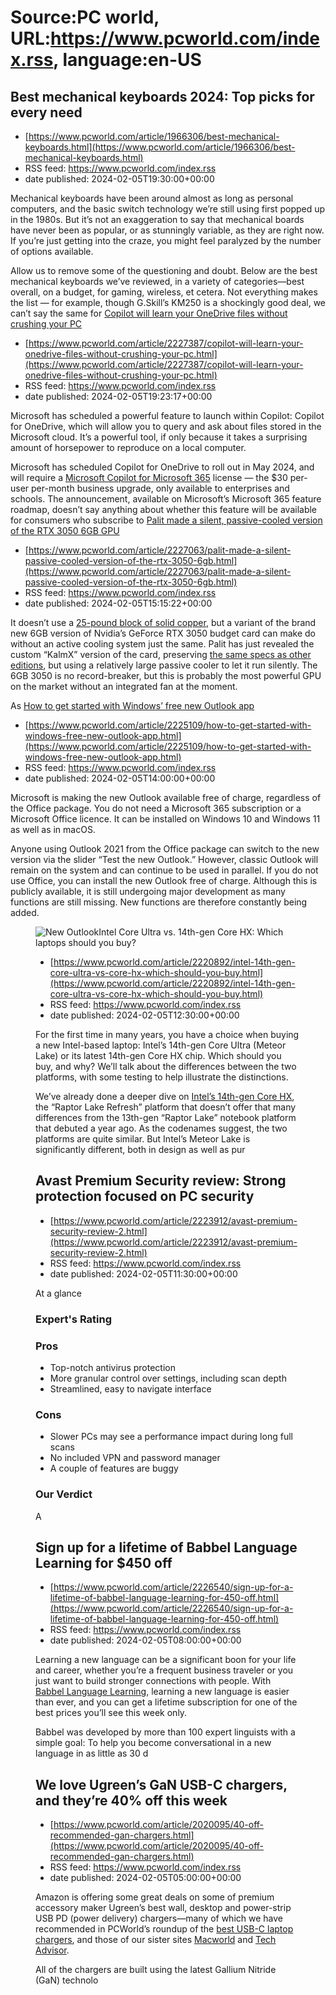 # Source:PC world, URL:https://www.pcworld.com/index.rss, language:en-US

## Best mechanical keyboards 2024: Top picks for every need
 - [https://www.pcworld.com/article/1966306/best-mechanical-keyboards.html](https://www.pcworld.com/article/1966306/best-mechanical-keyboards.html)
 - RSS feed: https://www.pcworld.com/index.rss
 - date published: 2024-02-05T19:30:00+00:00

<div id="link_wrapped_content">
<section class="wp-block-bigbite-multi-title"><div class="container"></div></section>



<p>Mechanical keyboards have been around almost as long as personal computers, and the basic switch technology we&rsquo;re still using first popped up in the 1980s. But it&rsquo;s not an exaggeration to say that mechanical boards have never been as popular, or as stunningly variable, as they are right now. If you&rsquo;re just getting into the craze, you might feel paralyzed by the number of options available.</p>



<p>Allow us to remove some of the questioning and doubt. Below are the best mechanical keyboards we&rsquo;ve reviewed, in a variety of categories&mdash;best overall, on a budget, for gaming, wireless, et cetera. Not everything makes the list &mdash; for example, though G.Skill&rsquo;s KM250 is a shockingly good deal, we can&rsquo;t say the same for <a href="https://www.pcworld.com/article/2075430/g-skill-km360-keyboard-review.html" rel="norefer

## Copilot will learn your OneDrive files without crushing your PC
 - [https://www.pcworld.com/article/2227387/copilot-will-learn-your-onedrive-files-without-crushing-your-pc.html](https://www.pcworld.com/article/2227387/copilot-will-learn-your-onedrive-files-without-crushing-your-pc.html)
 - RSS feed: https://www.pcworld.com/index.rss
 - date published: 2024-02-05T19:23:17+00:00

<div id="link_wrapped_content">
<section class="wp-block-bigbite-multi-title"><div class="container"></div></section>



<p>Microsoft has scheduled a powerful feature to launch within Copilot: Copilot for OneDrive, which will allow you to query and ask about files stored in the Microsoft cloud. It&rsquo;s a powerful tool, if only because it takes a surprising amount of horsepower to reproduce on a local computer.</p>



<p>Microsoft has scheduled Copilot for OneDrive to roll out in May 2024, and will require a <a href="https://www.pcworld.com/article/1997371/microsofts-price-for-its-business-ai-is-insane.html">Microsoft Copilot for Microsoft 365</a> license &mdash; the $30 per-user per-month business upgrade, only available to enterprises and schools. The announcement, available on Microsoft&rsquo;s Microsoft 365 feature roadmap, doesn&rsquo;t say anything about whether this feature will be available for consumers who subscribe to <a href="https://www.pcworld.com/article/2200

## Palit made a silent, passive-cooled version of the RTX 3050 6GB GPU
 - [https://www.pcworld.com/article/2227063/palit-made-a-silent-passive-cooled-version-of-the-rtx-3050-6gb.html](https://www.pcworld.com/article/2227063/palit-made-a-silent-passive-cooled-version-of-the-rtx-3050-6gb.html)
 - RSS feed: https://www.pcworld.com/index.rss
 - date published: 2024-02-05T15:15:22+00:00

<div id="link_wrapped_content">
<section class="wp-block-bigbite-multi-title"><div class="container"></div></section>



<p>It doesn&rsquo;t use a <a href="https://www.pcworld.com/article/2217897/no-fans-no-problem-rtx-3080-passive-cooler-is-a-massive-copper-block.html">25-pound block of solid copper</a>, but a variant of the brand new 6GB version of Nvidia&rsquo;s GeForce RTX 3050 budget card can make do without an active cooling system just the same. Palit has just revealed the custom &ldquo;KalmX&rdquo; version of the card, preserving <a href="https://www.pcworld.com/article/2225893/at-169-the-6gb-rtx-3050-might-be-the-new-budget-gpu-king.html">the same specs as other editions</a>, but using a relatively large passive cooler to let it run silently. The 6GB 3050 is no record-breaker, but this is probably the most powerful GPU on the market without an integrated fan at the moment. </p>



<p>As <a href="https://go.redirectingat.com/?id=111346X1569483&amp;url=https://videocar

## How to get started with Windows’ free new Outlook app
 - [https://www.pcworld.com/article/2225109/how-to-get-started-with-windows-free-new-outlook-app.html](https://www.pcworld.com/article/2225109/how-to-get-started-with-windows-free-new-outlook-app.html)
 - RSS feed: https://www.pcworld.com/index.rss
 - date published: 2024-02-05T14:00:00+00:00

<div id="link_wrapped_content">
<section class="wp-block-bigbite-multi-title"><div class="container"></div></section>



<p>Microsoft is making the new Outlook available free of charge, regardless of the Office package. You do not need a Microsoft 365 subscription or a Microsoft Office licence. It can be installed on Windows 10 and Windows 11 as well as in macOS. </p>



<p>Anyone using Outlook 2021 from the Office package can switch to the new version via the slider &ldquo;Test the new Outlook.&rdquo; However, classic Outlook will remain on the system and can continue to be used in parallel. If you do not use Office, you can install the new Outlook free of charge. Although this is publicly available, it is still undergoing major development as many functions are still missing. New functions are therefore constantly being added.</p>


<div class="extendedBlock-wrapper block-coreImage undefined"><figure class="wp-block-image size-large"><img alt="New Outlook" class="wp-image-2

## Intel Core Ultra vs. 14th-gen Core HX: Which laptops should you buy?
 - [https://www.pcworld.com/article/2220892/intel-14th-gen-core-ultra-vs-core-hx-which-should-you-buy.html](https://www.pcworld.com/article/2220892/intel-14th-gen-core-ultra-vs-core-hx-which-should-you-buy.html)
 - RSS feed: https://www.pcworld.com/index.rss
 - date published: 2024-02-05T12:30:00+00:00

<div id="link_wrapped_content">
<section class="wp-block-bigbite-multi-title"><div class="container"></div></section>



<p>For the first time in many years, you have a choice when buying a new Intel-based laptop: Intel&rsquo;s 14th-gen Core Ultra (Meteor Lake) or its latest 14th-gen Core HX chip. Which should you buy, and why? We&rsquo;ll talk about the differences between the two platforms, with some testing to help illustrate the distinctions.</p>



<p>We&rsquo;ve already done a deeper dive on <a href="https://www.pcworld.com/article/2216181/intel-14th-gen-mobile-core-hx-no-need-to-upgrade-and-thats-great.html">Intel&rsquo;s 14th-gen Core HX</a>, the &ldquo;Raptor Lake Refresh&rdquo; platform that doesn&rsquo;t offer that many differences from the 13th-gen &ldquo;Raptor Lake&rdquo; notebook platform that debuted a year ago. As the codenames suggest, the two platforms are quite similar. But Intel&rsquo;s Meteor Lake is significantly different, both in design as well as pur

## Avast Premium Security review: Strong protection focused on PC security
 - [https://www.pcworld.com/article/2223912/avast-premium-security-review-2.html](https://www.pcworld.com/article/2223912/avast-premium-security-review-2.html)
 - RSS feed: https://www.pcworld.com/index.rss
 - date published: 2024-02-05T11:30:00+00:00

<div id="link_wrapped_content">
<section class="wp-block-bigbite-multi-title"><div class="container"></div></section>


<div class="review" id="review-body"><span class="review-title">At a glance</span><h3 class="review-subTitle" id="experts-rating">Expert's Rating</h3><div class="starRating"></div>
<div><div class="review-columns"><div class="review-column"><h3 class="review-subTitle" id="pros">Pros</h3><ul class="pros review-list"><li>Top-notch antivirus protection</li><li>More granular control over settings, including scan depth</li><li>Streamlined, easy to navigate interface</li></ul></div><div class="review-column"><h3 class="review-subTitle" id="cons">Cons</h3><ul class="cons review-list"><li>Slower PCs may see a performance impact during long full scans</li><li>No included VPN and password manager</li><li>A couple of features are buggy</li></ul></div></div></div><h3 class="review-subTitle review-subTitle--borderTop" id="our-verdict">Our Verdict</h3><p class="verdict">A

## Sign up for a lifetime of Babbel Language Learning for $450 off
 - [https://www.pcworld.com/article/2226540/sign-up-for-a-lifetime-of-babbel-language-learning-for-450-off.html](https://www.pcworld.com/article/2226540/sign-up-for-a-lifetime-of-babbel-language-learning-for-450-off.html)
 - RSS feed: https://www.pcworld.com/index.rss
 - date published: 2024-02-05T08:00:00+00:00

<div id="link_wrapped_content">
<section class="wp-block-bigbite-multi-title"><div class="container"></div></section>



<p>Learning a new language can be a significant boon for your life and career, whether you&rsquo;re a frequent business traveler or you just want to build stronger connections with people. With <a href="https://shop.pcworld.com/sales/babbel-language-learning-lifetime-subscription-all-languages?utm_source=pcworld.com&amp;utm_medium=referral&amp;utm_campaign=babbel-language-learning-lifetime-subscription-all-languages&amp;utm_term=scsf-589635&amp;utm_content=a0xRn000000DwvpIAC&amp;scsonar=1" rel="noreferrer noopener" target="_blank">Babbel Language Learning</a>, learning a new language is easier than ever, and you can get a lifetime subscription for one of the best prices you&rsquo;ll see this week only.</p>



<p>Babbel was developed by more than 100 expert linguists with a simple goal: To help you become conversational in a new language in as little as 30 d

## We love Ugreen’s GaN USB-C chargers, and they’re 40% off this week
 - [https://www.pcworld.com/article/2020095/40-off-recommended-gan-chargers.html](https://www.pcworld.com/article/2020095/40-off-recommended-gan-chargers.html)
 - RSS feed: https://www.pcworld.com/index.rss
 - date published: 2024-02-05T05:00:00+00:00

<div id="link_wrapped_content">
<section class="wp-block-bigbite-multi-title"><div class="container"></div></section>



<p>Amazon is offering some great deals on some of premium accessory maker Ugreen&rsquo;s best wall, desktop and power-strip USB PD (power delivery) chargers&mdash;many of which we have recommended in PCWorld&rsquo;s roundup of the <a href="https://www.pcworld.com/article/1915376/best-laptop-usb-c-pd-chargers.html">best USB-C laptop chargers</a>, and those of our sister sites <a href="https://www.macworld.com/article/819438/best-macbook-usb-c-charger.html" rel="noreferrer noopener" target="_blank">Macworld</a> and <a href="https://go.redirectingat.com/?id=111346X1569483&amp;url=https://www.techadvisor.com/article/724286/best-usbc-power-delivery-chargers.html&amp;xcust=2-1-2020095-1-0-0&amp;sref=https://www.pcworld.com/feed" rel="nofollow" target="_blank">Tech Advisor</a>.</p>



<p>All of the chargers are built using the latest Gallium Nitride (GaN) technolo


